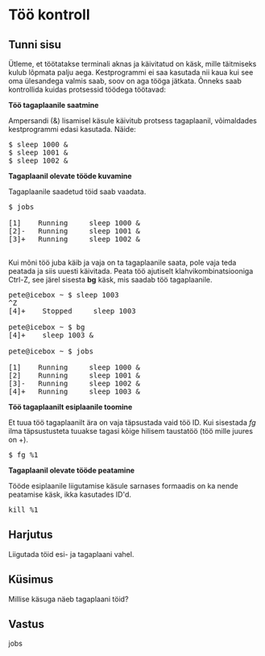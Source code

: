 # Töö kontroll

## Tunni sisu

Ütleme, et töötatakse terminali aknas ja käivitatud on käsk, mille täitmiseks kulub lõpmata palju aega. Kestprogrammi ei saa kasutada nii kaua kui see oma ülesandega valmis saab, soov on aga tööga jätkata. Õnneks saab kontrollida kuidas protsessid töödega töötavad:

<b>Töö tagaplaanile saatmine</b>

Ampersandi (&) lisamisel käsule käivitub protsess tagaplaanil, võimaldades kestprogrammi edasi kasutada. Näide:

<pre>$ sleep 1000 &
$ sleep 1001 &
$ sleep 1002 &
</pre>

<b>Tagaplaanil olevate tööde kuvamine</b>

Tagaplaanile saadetud töid saab vaadata.

<pre>$ jobs

[1]    Running     sleep 1000 &
[2]-   Running     sleep 1001 &
[3]+   Running     sleep 1002 &

</pre>

Kui mõni töö juba käib ja vaja on ta tagaplaanile saata, pole vaja teda peatada ja siis uuesti käivitada. Peata töö ajutiselt klahvikombinatsiooniga Ctrl-Z, see järel sisesta <b>bg</b> käsk, mis saadab töö tagaplaanile.

<pre>
pete@icebox ~ $ sleep 1003
^Z
[4]+    Stopped     sleep 1003

pete@icebox ~ $ bg
[4]+    sleep 1003 &

pete@icebox ~ $ jobs

[1]    Running     sleep 1000 &
[2]    Running     sleep 1001 &
[3]-   Running     sleep 1002 &
[4]+   Running     sleep 1003 &
</pre>

<b>Töö tagaplaanilt esiplaanile toomine</b>

Et tuua töö tagaplaanilt ära on vaja täpsustada vaid töö ID. Kui sisestada *fg* ilma täpsustusteta tuuakse tagasi kõige hilisem taustatöö (töö mille juures on +).

<pre>$ fg %1</pre>

<b>Tagaplaanil olevate tööde peatamine </b>

Tööde esiplaanile liigutamise käsule sarnases formaadis on ka nende peatamise käsk, ikka kasutades ID'd.

<pre>kill %1</pre>

## Harjutus

Liigutada töid esi- ja tagaplaani vahel.

## Küsimus

Millise käsuga näeb tagaplaani töid?

## Vastus

jobs

